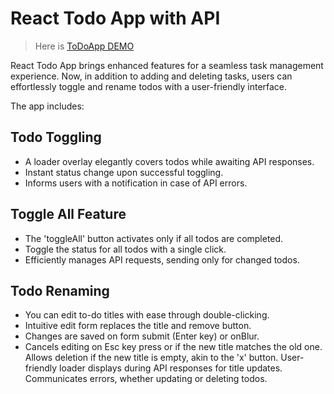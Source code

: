 # React Todo App with API

> Here is [ToDoApp DEMO](https://BetterSol.github.io/react_todo-app-with-api/)

React Todo App brings enhanced features for a seamless task management experience. Now, in addition to adding and deleting tasks, users can effortlessly toggle and rename todos with a user-friendly interface.

The app includes:

## Todo Toggling

- A loader overlay elegantly covers todos while awaiting API responses.
- Instant status change upon successful toggling.
- Informs users with a notification in case of API errors.

## Toggle All Feature

- The 'toggleAll' button activates only if all todos are completed.
- Toggle the status for all todos with a single click.
- Efficiently manages API requests, sending only for changed todos.

## Todo Renaming

- You can edit to-do titles with ease through double-clicking.
- Intuitive edit form replaces the title and remove button.
- Changes are saved on form submit (Enter key) or onBlur.
- Cancels editing on Esc key press or if the new title matches the old one.
Allows deletion if the new title is empty, akin to the 'x' button.
User-friendly loader displays during API responses for title updates.
Communicates errors, whether updating or deleting todos.
